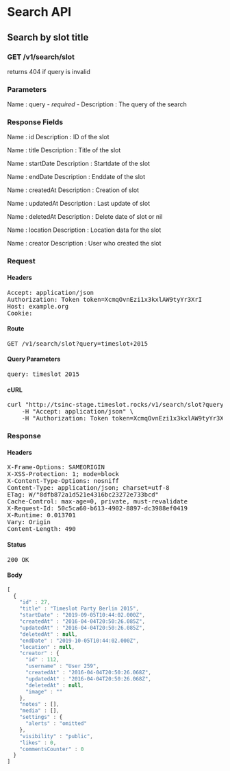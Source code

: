 # Search API

## Search by slot title

### GET /v1/search/slot

returns 404 if query is invalid



### Parameters

Name : query *- required -*
Description : The query of the search


### Response Fields

Name : id
Description : ID of the slot

Name : title
Description : Title of the slot

Name : startDate
Description : Startdate of the slot

Name : endDate
Description : Enddate of the slot

Name : createdAt
Description : Creation of slot

Name : updatedAt
Description : Last update of slot

Name : deletedAt
Description : Delete date of slot or nil

Name : location
Description : Location data for the slot

Name : creator
Description : User who created the slot

### Request

#### Headers

<pre>Accept: application/json
Authorization: Token token=XcmqOvnEzi1x3kxlAW9tyYr3XrI
Host: example.org
Cookie: </pre>

#### Route

<pre>GET /v1/search/slot?query=timeslot+2015</pre>

#### Query Parameters

<pre>query: timeslot 2015</pre>

#### cURL

<pre class="request">curl &quot;http://tsinc-stage.timeslot.rocks/v1/search/slot?query=timeslot+2015&quot; -X GET \
	-H &quot;Accept: application/json&quot; \
	-H &quot;Authorization: Token token=XcmqOvnEzi1x3kxlAW9tyYr3XrI&quot;</pre>

### Response

#### Headers

<pre>X-Frame-Options: SAMEORIGIN
X-XSS-Protection: 1; mode=block
X-Content-Type-Options: nosniff
Content-Type: application/json; charset=utf-8
ETag: W/&quot;8dfb872a1d521e4316bc23272e733bcd&quot;
Cache-Control: max-age=0, private, must-revalidate
X-Request-Id: 50c5ca60-b613-4902-8897-dc3988ef0419
X-Runtime: 0.013701
Vary: Origin
Content-Length: 490</pre>

#### Status

<pre>200 OK</pre>

#### Body

```javascript
[
  {
    "id" : 27,
    "title" : "Timeslot Party Berlin 2015",
    "startDate" : "2019-09-05T10:44:02.000Z",
    "createdAt" : "2016-04-04T20:50:26.085Z",
    "updatedAt" : "2016-04-04T20:50:26.085Z",
    "deletedAt" : null,
    "endDate" : "2019-10-05T10:44:02.000Z",
    "location" : null,
    "creator" : {
      "id" : 112,
      "username" : "User 259",
      "createdAt" : "2016-04-04T20:50:26.068Z",
      "updatedAt" : "2016-04-04T20:50:26.068Z",
      "deletedAt" : null,
      "image" : ""
    },
    "notes" : [],
    "media" : [],
    "settings" : {
      "alerts" : "omitted"
    },
    "visibility" : "public",
    "likes" : 0,
    "commentsCounter" : 0
  }
]
```

